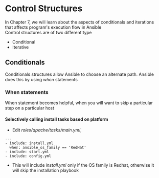# Control Structures
In Chapter 7, we will learn about the aspects of conditionals and iterations that affects program's execution flow in Ansible  
Control structures are of two different type

* Conditional  
* Iterative  

## Conditionals  
Conditionals structures allow Ansible to choose an alternate path. Ansible does this by using *when* statements  

### **When** statements  
When statement becomes helpful, when you will want to skip a particular step on a particular host  

#### Selectively calling install tasks based on platform  
* Edit *roles/apache/tasks/main.yml*,

```
---
- include: install.yml
  when: ansible_os_family == 'RedHat'
- include: start.yml
- include: config.yml
```

* This will include *install.yml* only if the OS family is Redhat, otherwise it will skip the installation playbook  
